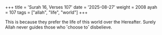 +++
title = 'Surah 16, Verses 107'
date = '2025-08-27'
weight = 2008
ayah = 107
tags = ["allah", "life", "world"]
+++

This is because they prefer the life of this world over the Hereafter. Surely Allah never guides those who ˹choose to˺ disbelieve.